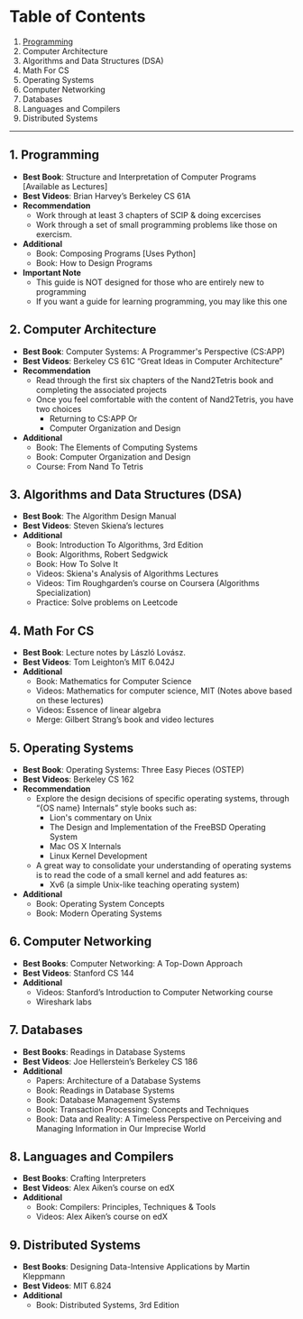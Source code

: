 # Table of Contents 

1. [Programming](https://github.com/mo-tarek/Teach-Yourself-CS#1-programming)
2. Computer Architecture
3. Algorithms and Data Structures (DSA)
4. Math For CS 
5. Operating Systems 
6. Computer Networking 
7. Databases 
8. Languages and Compilers 
9. Distributed Systems 

--- 

## 1. Programming 
   - **Best Book**: Structure and Interpretation of Computer Programs [Available as Lectures]
   - **Best Videos**: Brian Harvey’s Berkeley CS 61A
   - **Recommendation**
      - Work through at least 3 chapters of SCIP & doing excercises 
      - Work through a set of small programming problems like those on exercism.
   - **Additional**
      - Book: Composing Programs [Uses Python]
      - Book:  How to Design Programs
   - **Important Note**
      - This guide is NOT designed for those who are entirely new to programming
      - If you want a guide for learning programming, you may like this one
## 2. Computer Architecture
   - **Best Book**: Computer Systems: A Programmer's Perspective (CS:APP)
   - **Best Videos**: Berkeley CS 61C “Great Ideas in Computer Architecture”
   - **Recommendation**
      - Read through the first six chapters of the Nand2Tetris book and completing the associated projects
      - Once you feel comfortable with the content of Nand2Tetris, you have two choices
         - Returning to CS:APP Or
         - Computer Organization and Design
   - **Additional**
     - Book: The Elements of Computing Systems
     - Book: Computer Organization and Design
     - Course: From Nand To Tetris
## 3. Algorithms and Data Structures (DSA)
   - **Best Book**: The Algorithm Design Manual
   - **Best Videos**: Steven Skiena’s lectures
   - **Additional**
      - Book: Introduction To Algorithms, 3rd Edition
      - Book: Algorithms, Robert Sedgwick
      - Book: How To Solve It 
      - Videos: Skiena's Analysis of Algorithms Lectures
      - Videos: Tim Roughgarden’s course on Coursera (Algorithms Specialization)
      - Practice: Solve problems on Leetcode
## 4. Math For CS 
   - **Best Book**: Lecture notes by László Lovász.
   - **Best Videos**: Tom Leighton’s MIT 6.042J
   - **Additional**
      - Book: Mathematics for Computer Science
      - Videos: Mathematics for computer science, MIT (Notes above based on these lectures)
      - Videos: Essence of linear algebra
      - Merge: Gilbert Strang’s book and video lectures
## 5. Operating Systems 
   - **Best Book**: Operating Systems: Three Easy Pieces (OSTEP)
   - **Best Videos**: Berkeley CS 162
   - **Recommendation** 
      - Explore the design decisions of specific operating systems, through “{OS name} Internals”  style books such as:
         - Lion's commentary on Unix
         - The Design and Implementation of the FreeBSD Operating System
         - Mac OS X Internals
         - Linux Kernel Development
      - A great way to consolidate your understanding of operating systems is to read the code of a small kernel and add features as:
         - Xv6 (a simple Unix-like teaching operating system)
   - **Additional**
      - Book: Operating System Concepts
      - Book: Modern Operating Systems 
## 6. Computer Networking 
   - **Best Books**: Computer Networking: A Top-Down Approach
   - **Best Videos**: Stanford CS 144
   - **Additional**
      - Videos: Stanford’s Introduction to Computer Networking course
      - Wireshark labs
## 7. Databases
   - **Best Books**: Readings in Database Systems
   - **Best Videos**: Joe Hellerstein’s Berkeley CS 186
   - **Additional**
      - Papers: Architecture of a Database Systems
      - Book: Readings in Database Systems
      - Book: Database Management Systems
      - Book: Transaction Processing: Concepts and Techniques
      - Book: Data and Reality: A Timeless Perspective on Perceiving and Managing Information in Our Imprecise World
## 8. Languages and Compilers
   - **Best Books**: Crafting Interpreters
   - **Best Videos**: Alex Aiken’s course on edX
   - **Additional**
      - Book:  Compilers: Principles, Techniques & Tools
      - Videos: Alex Aiken’s course on edX
## 9. Distributed Systems
   - **Best Books**: Designing Data-Intensive Applications by Martin Kleppmann
   - **Best Videos**: MIT 6.824
   - **Additional**
      - Book: Distributed Systems, 3rd Edition
